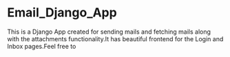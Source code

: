 # Email_Django_App
This is a Django App created for sending mails and fetching mails along with the attachments functionality.It has beautiful frontend for the Login and Inbox pages.Feel free to 

